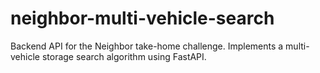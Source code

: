 # neighbor-multi-vehicle-search
Backend API for the Neighbor take-home challenge. Implements a multi-vehicle storage search algorithm using FastAPI.
